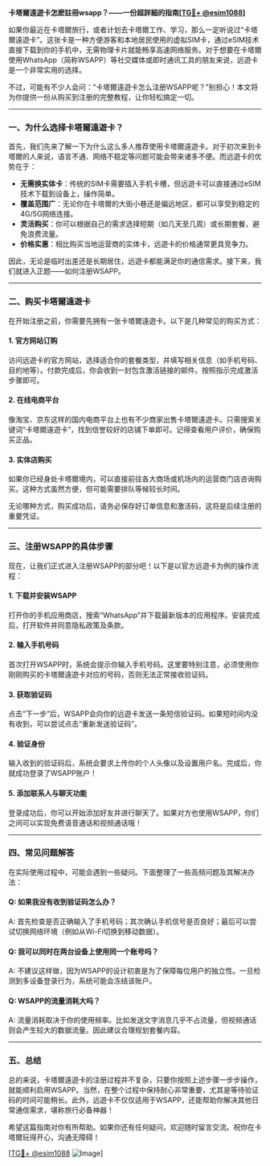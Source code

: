 **卡塔爾遠遊卡怎麽註冊wsapp？——一份超詳細的指南[[TG💪+ @esim1088](https://t.me/s/esim1088)]**

如果你最近在卡塔爾旅行，或者计划去卡塔爾工作、学习，那么一定听说过“卡塔爾遠遊卡”。这张卡是一种方便游客和本地居民使用的虚拟SIM卡，通过eSIM技术直接下载到你的手机中，无需物理卡片就能畅享高速网络服务。对于想要在卡塔爾使用WhatsApp（简称WSAPP）等社交媒体或即时通讯工具的朋友来说，远遊卡是一个非常实用的选择。

不过，可能有不少人会问：“卡塔爾遠遊卡怎么注册WSAPP呢？”别担心！本文将为你提供一份从购买到注册的完整教程，让你轻松搞定一切。

---

### **一、为什么选择卡塔爾遠遊卡？**
首先，我们先来了解一下为什么这么多人推荐使用卡塔爾遠遊卡。对于初次来到卡塔爾的人来说，语言不通、网络不稳定等问题可能会带来诸多不便。而远遊卡的优势在于：
- **无需换实体卡**：传统的SIM卡需要插入手机卡槽，但远遊卡可以直接通过eSIM技术下载到设备上，操作简单。
- **覆盖范围广**：无论你在卡塔爾的大街小巷还是偏远地区，都可以享受到稳定的4G/5G网络连接。
- **灵活购买**：你可以根据自己的需求选择短期（如几天至几周）或长期套餐，避免浪费流量。
- **价格实惠**：相比购买当地运营商的实体卡，远遊卡的价格通常更具竞争力。

因此，无论是临时出差还是长期居住，远遊卡都能满足你的通信需求。接下来，我们就进入正题——如何注册WSAPP。

---

### **二、购买卡塔爾遠遊卡**
在开始注册之前，你需要先拥有一张卡塔爾遠遊卡。以下是几种常见的购买方式：

#### **1. 官方网站订购**
访问远遊卡的官方网站，选择适合你的套餐类型，并填写相关信息（如手机号码、目的地等）。付款完成后，你会收到一封包含激活链接的邮件。按照指示完成激活步骤即可。

#### **2. 在线电商平台**
像淘宝、京东这样的国内电商平台上也有不少商家出售卡塔爾遠遊卡。只需搜索关键词“卡塔爾遠遊卡”，找到信誉较好的店铺下单即可。记得查看用户评价，确保购买正品。

#### **3. 实体店购买**
如果你已经身处卡塔爾境内，可以直接前往各大商场或机场内的运营商门店咨询购买。这种方式虽然方便，但可能需要排队等候较长时间。

无论哪种方式，购买成功后，请务必保存好订单信息和激活码，这将是后续注册的重要凭证。

---

### **三、注册WSAPP的具体步骤**
现在，让我们正式进入注册WSAPP的部分吧！以下是以官方远遊卡为例的操作流程：

#### **1. 下载并安装WSAPP**
打开你的手机应用商店，搜索“WhatsApp”并下载最新版本的应用程序。安装完成后，打开软件并同意隐私政策及条款。

#### **2. 输入手机号码**
首次打开WSAPP时，系统会提示你输入手机号码。这里要特别注意，必须使用你刚刚购买的卡塔爾遠遊卡对应的号码，否则无法正常接收验证码。

#### **3. 获取验证码**
点击“下一步”后，WSAPP会向你的远遊卡发送一条短信验证码。如果短时间内没有收到，可以尝试点击“重新发送验证码”。

#### **4. 验证身份**
输入收到的验证码后，系统会要求上传你的个人头像以及设置用户名。完成后，你就成功登录了WSAPP账户！

#### **5. 添加联系人与聊天功能**
登录成功后，你可以开始添加好友并进行聊天了。如果对方也使用WSAPP，你们之间可以实现免费语音通话和视频通话哦！

---

### **四、常见问题解答**
在实际使用过程中，可能会遇到一些疑问。下面整理了一些高频问题及其解决办法：

#### **Q: 如果我没有收到验证码怎么办？**
A: 首先检查是否正确输入了手机号码；其次确认手机信号是否良好；最后可以尝试切换网络环境（例如从Wi-Fi切换到移动数据）。

#### **Q: 我可以同时在两台设备上使用同一个账号吗？**
A: 不建议这样做，因为WSAPP的设计初衷是为了保障每位用户的独立性。一旦检测到多设备登录行为，系统可能会冻结该账户。

#### **Q: WSAPP的流量消耗大吗？**
A: 流量消耗取决于你的使用频率。比如发送文字消息几乎不占流量，但视频通话则会产生较大的数据流量。因此建议合理规划套餐内容。

---

### **五、总结**
总的来说，卡塔爾遠遊卡的注册过程并不复杂，只要你按照上述步骤一步步操作，就能顺利启用WSAPP。当然，在整个过程中保持耐心非常重要，尤其是等待验证码的时间可能稍长。此外，远遊卡不仅仅适用于WSAPP，还能帮助你解决其他日常通信需求，堪称旅行必备神器！

希望这篇指南对你有所帮助。如果你还有任何疑问，欢迎随时留言交流。祝你在卡塔爾玩得开心，沟通无障碍！

[[TG💪+ @esim1088](https://t.me/s/esim1088) ![Image](https://i.postimg.cc/4NQfJmqS/Snipaste-2025-05-13-00-14-12.png)]
